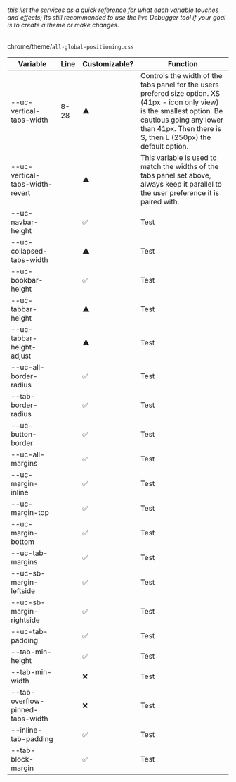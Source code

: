 ###### this list the services as a quick reference for what each variable touches and effects; Its still recommended to use the live Debugger tool if your goal is to create a theme or make changes.


chrome/theme/`all-global-positioning.css`

| Variable                         | Line | Customizable? | Function            |
|----------------------------------|------|---------------|---------------------|
| --uc-vertical-tabs-width         | 8-28 | ⚠️ | Controls the width of the tabs panel for the users prefered size option. XS (41px                                                  - icon only view) is the smallest option. Be cautious going any lower than 41px.                                                   Then there is S, then L (250px) the default option. |
| --uc-vertical-tabs-width-revert  |      | ⚠️ | This variable is used to match the widths of the tabs panel set above, always                                                      keep it parallel to the user preference it is paired with. |
| --uc-navbar-height               |      | ✅ | Test                          |
| --uc-collapsed-tabs-width        |      | ⚠️ | Test                          |
| --uc-bookbar-height              |      | ✅ | Test                          |
| --uc-tabbar-height               |      | ⚠️ | Test                          |
| --uc-tabbar-height-adjust        |      | ⚠️ | Test                          |
| --uc-all-border-radius           |      | ✅ | Test                          |
| --tab-border-radius              |      | ✅ | Test                          |
| --uc-button-border               |      | ✅ | Test                          |
| --uc-all-margins                 |      | ✅ | Test                          |
| --uc-margin-inline               |      | ✅ | Test                          |
| --uc-margin-top                  |      | ✅ | Test                          |
| --uc-margin-bottom               |      | ✅ | Test                          |
| --uc-tab-margins                 |      | ✅ | Test                          |
| --uc-sb-margin-leftside          |      | ✅ | Test                          |
| --uc-sb-margin-rightside         |      | ✅ | Test                          |
| --uc-tab-padding                 |      | ✅ | Test                          |
| --tab-min-height                 |      | ✅ | Test                          |
| --tab-min-width                  |      | ❌ | Test                          |
| --tab-overflow-pinned-tabs-width |      | ❌ | Test                          |
| --inline-tab-padding             |      | ✅ | Test                          |
| --tab-block-margin               |      | ✅ | Test                          |
